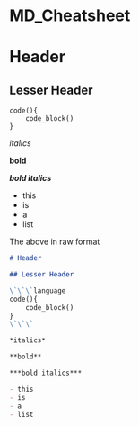 # MD_Cheatsheet

# Header

## Lesser Header

```language
code(){
    code_block()
}
```

*italics*

**bold**

***bold italics***

- this
- is
- a
- list

The above in raw format

```md
# Header

## Lesser Header

\`\`\`language
code(){
    code_block()
}
\`\`\`

*italics*

**bold**

***bold italics***

- this
- is
- a
- list
```
